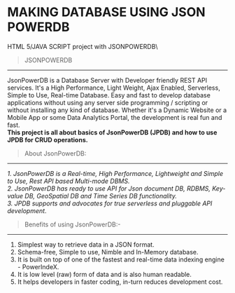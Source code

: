 # MAKING DATABASE USING JSON POWERDB
HTML 5/JAVA SCRIPT project with JSONPOWERDB\
> JSONPOWERDB
------------
JsonPowerDB is a Database Server with Developer friendly REST API services. It's a High Performance, Light Weight, Ajax Enabled, Serverless, Simple to Use, Real-time Database.
Easy and fast to develop database applications without using any server side programming / scripting or without installing any kind of database.
Whether it's a Dynamic Website or a Mobile App or some Data Analytics Portal, the development is real fun and fast.\
**This project is all about basics of JsonPowerDB (JPDB) and how to use JPDB for CRUD operations.**<br/>
> About JsonPowerDB:
-----------------------
_1. JsonPowerDB is a Real-time, High Performance, Lightweight and Simple to Use, Rest API based Multi-mode DBMS.<br/>
2. JsonPowerDB has ready to use API for Json document DB, RDBMS, Key-value DB, GeoSpatial DB and Time Series DB functionality.<br/>
3. JPDB supports and advocates for true serverless and pluggable API development_.<br/>
> Benefits of using JsonPowerDB:-
-----------------------------------------
1. Simplest way to retrieve data in a JSON format.<br/>
2. Schema-free, Simple to use, Nimble and In-Memory database.<br/>
3. It is built on top of one of the fastest and real-time data indexing engine - PowerIndeX.<br/>
4. It is low level (raw) form of data and is also human readable.<br/>
5. It helps developers in faster coding, in-turn reduces development cost.<br/>

